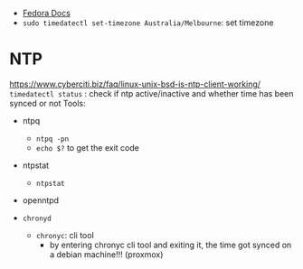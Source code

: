 - [Fedora Docs](https://docs.fedoraproject.org/en-US/fedora/latest/system-administrators-guide/basic-system-configuration/Configuring_the_Date_and_Time/)
- `sudo timedatectl set-timezone Australia/Melbourne`: set timezone

# NTP
https://www.cyberciti.biz/faq/linux-unix-bsd-is-ntp-client-working/
`timedatectl status` : check if ntp active/inactive and whether time has been synced or not
Tools:
- ntpq
	- `ntpq -pn`
	- `echo $?`   to get the exit code
- ntpstat
	- `ntpstat`
- openntpd

- `chronyd`
	- `chronyc`: cli tool
		- by entering chronyc cli tool and exiting it, the time got synced on a debian machine!!!  (proxmox)